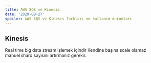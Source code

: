 ```yaml
---
title: AWS SQS ve Kinesis
date: '2020-08-27'
spoiler: AWS SQS ve Kinesis farkları ve kullanım durumları
---
```


## Kinesis
Real time big data stream işlemek içindir
Kendine başına scale olamaz manuel shard sayısını artırmanız gerekir.
